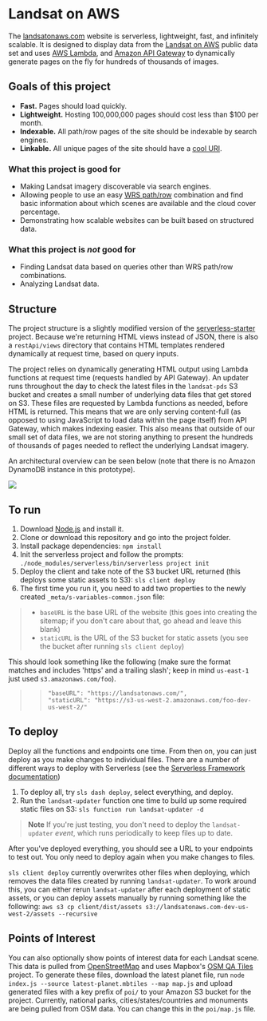# Landsat on AWS

The [landsatonaws.com](https://landsatonaws.com) website is serverless, lightweight, fast, and infinitely scalable. It is designed to display data from the [Landsat on AWS](https://aws.amazon.com/public-data-sets/landsat/) public data set and uses [AWS Lambda](https://aws.amazon.com/lambda/), and [Amazon API Gateway](https://aws.amazon.com/api-gateway/) to dynamically generate pages on the fly for hundreds of thousands of images.


## Goals of this project

- **Fast.** Pages should load quickly.
- **Lightweight.** Hosting 100,000,000 pages should cost less than $100 per month.
- **Indexable.** All path/row pages of the site should be indexable by search engines.
- **Linkable.** All unique pages of the site should have a [cool URI](http://www.w3.org/Provider/Style/URI.html).

### What this project is good for

- Making Landsat imagery discoverable via search engines.
- Allowing people to use an easy [WRS path/row](http://landsat.gsfc.nasa.gov/?p=3231) combination and find basic information about which scenes are available and the cloud cover percentage.
- Demonstrating how scalable websites can be built based on structured data.

### What this project is _not_ good for

- Finding Landsat data based on queries other than WRS path/row combinations.
- Analyzing Landsat data.

## Structure

The project structure is a slightly modified version of the [serverless-starter](https://github.com/serverless/serverless-starter) project. Because we're returning HTML views instead of JSON, there is also a `restApi/views` directory that contains HTML templates rendered dynamically at request time, based on query inputs.

The project relies on dynamically generating HTML output using Lambda functions at request time (requests handled by API Gateway). An updater runs throughout the day to check the latest files in the `landsat-pds` S3 bucket and creates a small number of underlying data files that get stored on S3. These files are requested by Lambda functions as needed, before HTML is returned. This means that we are only serving content-full (as opposed to using JavaScript to load data within the page itself) from API Gateway, which makes indexing easier. This also means that outside of our small set of data files, we are not storing anything to present the hundreds of thousands of pages needed to reflect the underlying Landsat imagery.

An architectural overview can be seen below (note that there is no Amazon DynamoDB instance in this prototype).

![](https://cloud.githubusercontent.com/assets/848934/24473919/e73b7414-1498-11e7-806c-29eb3877ba6a.png)

## To run

1. Download [Node.js](https://nodejs.org/download/) and install it.
2. Clone or download this repository and go into the project folder.
3. Install package dependencies: `npm install`
4. Init the serverless project and follow the prompts: `./node_modules/serverless/bin/serverless project init`
5. Deploy the client and take note of the S3 bucket URL returned (this  deploys some static assets to S3): `sls client deploy`
6. The first time you run it, you  need to add two properties to the newly created `_meta/s-variables-common.json` file:
>* `baseURL` is the base URL of the website (this goes into creating the sitemap; if you don't care about that, go ahead and leave this blank)
>* `staticURL` is the URL of the S3 bucket for static assets (you see the bucket after running `sls client deploy`)

This should look something like the following (make sure the format matches and includes 'https' and a trailing slash'; keep in mind `us-east-1` just used `s3.amazonaws.com/foo`).
>>```
>>"baseURL": "https://landsatonaws.com/",
>>"staticURL": "https://s3-us-west-2.amazonaws.com/foo-dev-us-west-2/"
>>```

## To deploy
Deploy all the functions and endpoints one time. From then on, you can just deploy as you make changes to individual files. There are a number of different ways to deploy with Serverless (see the  [Serverless Framework documentation](https://serverless.com/framework/docs/))

1. To deploy all, try `sls dash deploy`, select everything, and deploy.
2. Run the `landsat-updater` function one time to build up some required static files on S3: `sls function run landsat-updater -d`

>**Note** If you're just testing, you don't need to deploy the `landsat-updater` *event*, which runs periodically to keep files up to date.

After you've deployed everything, you should see a URL to your endpoints to test out. You only need to deploy again when you make changes to files.

`sls client deploy` currently overwrites other files when deploying, which removes the data files created by running `landsat-updater`. To work around this, you can either rerun `landsat-updater` after each deployment of static assets, or you can deploy assets manually by running something like the following:
    `aws s3 cp client/dist/assets s3://landsatonaws.com-dev-us-west-2/assets --recursive`

## Points of Interest
You can also optionally show points of interest data for each Landsat scene. This data is pulled from [OpenStreetMap](https://www.openstreetmap.org/) and uses Mapbox's [OSM QA Tiles](http://osmlab.github.io/osm-qa-tiles/) project. To generate these files, download the latest planet file, run `node index.js --source latest-planet.mbtiles --map map.js` and upload generated files with a key prefix of `poi/` to your Amazon S3 bucket for the project. Currently, national parks, cities/states/countries and monuments are being pulled from OSM data. You can change this in the `poi/map.js` file.
